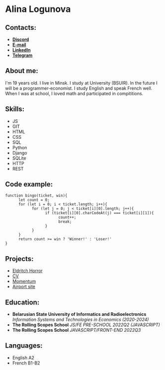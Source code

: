 # Alina Logunova

## Contacts:

- [**Discord**](https://discordapp.com/users/519532250187169796/)
- [**E-mail**](mailto:logunionok@gmail.com)
- [**LinkedIn**](https://www.linkedin.com/in/ideallogunova/)
- [**Telegram**](https://t.me/ideallogunova)

## About me:

 I'm 19 years old. I live in Minsk. I study at University (BSUIR). In the future I will be a programmer-economist. I study English and speak French well. When I was at school, I loved math and participated in compititions.

 ## Skills:

 - JS
 - GIT
 - HTML
 - CSS
 - SQL
 - Python
 - Django
 - SQLite
 - HTTP
 - REST

## Code example:
```
function bingo(ticket, win){
      let count = 0;
      for (let i = 0; i < ticket.length; i++){
            for (let j = 0; j < ticket[i][0].length; j++){
                  if (ticket[i][0].charCodeAt(j) === ticket[i][1]){
                        count++;
                        break;
                  }
            }
      }
      return count >= win ? 'Winner!' : 'Loser!'
}
```

## Projects:

- [Eldritch Horror](https://codejam-alyamba.netlify.app/)
- [CV](https://alyamba.github.io/rsschool-cv/)
- [Momentum](https://alyamba-momentum.netlify.app/)
- [Airport site](https://github.com/alyamba/airport_site)

## Education:

- **Belarusian State University of Informatics and Radioelectronics** *Information Systems and Technologies in Economics (2020-2024)*
- **The Rolling Scopes School** *JS/FE PRE-SCHOOL 2022Q2 (JAVASCRIPT)*
- **The Rolling Scopes School** *JAVASCRIPT/FRONT-END 2022Q3*

## Languages:

- English A2
- French B1-B2